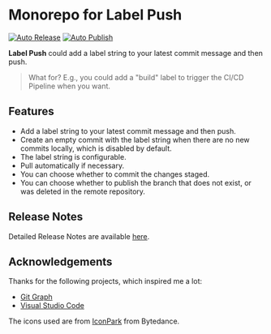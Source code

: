 # Monorepo for Label Push

[![Auto Release](https://github.com/wy-luke/label-push/actions/workflows/release.yml/badge.svg)](https://github.com/wy-luke/label-push/actions/workflows/release.yml)
[![Auto Publish](https://github.com/wy-luke/label-push/actions/workflows/publish.yml/badge.svg)](https://github.com/wy-luke/label-push/actions/workflows/publish.yml)

**Label Push** could add a label string to your latest commit message and then push.

> What for? E.g., you could add a "build" label to trigger the CI/CD Pipeline when you want.

## Features

- Add a label string to your latest commit message and then push.
- Create an empty commit with the label string when there are no new commits locally, which is disabled by default.
- The label string is configurable.
- Pull automatically if necessary.
- You can choose whether to commit the changes staged.
- You can choose whether to publish the branch that does not exist, or was deleted in the remote repository.

## Release Notes

Detailed Release Notes are available [here](CHANGELOG.md).

## Acknowledgements

Thanks for the following projects, which inspired me a lot:

- [Git Graph](https://github.com/mhutchie/vscode-git-graph)
- [Visual Studio Code](https://github.com/microsoft/vscode)

The icons used are from [IconPark](https://github.com/bytedance/iconpark) from Bytedance.
